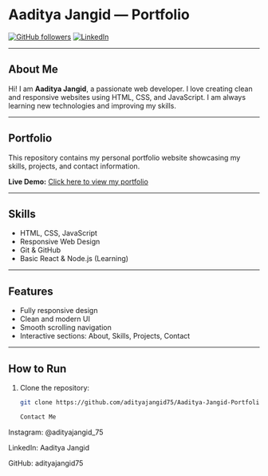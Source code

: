 # Aaditya Jangid — Portfolio

[![GitHub followers](https://img.shields.io/github/followers/adityajangid75?label=Follow&style=social)](https://github.com/adityajangid75)
[![LinkedIn](https://img.shields.io/badge/LinkedIn-Aditya%20Jangid-blue?style=flat-square&logo=linkedin)](https://www.linkedin.com/in/aditya-jangid-135b65278)

---

## About Me
Hi! I am **Aaditya Jangid**, a passionate web developer. I love creating clean and responsive websites using HTML, CSS, and JavaScript. I am always learning new technologies and improving my skills.

---

## Portfolio
This repository contains my personal portfolio website showcasing my skills, projects, and contact information.

**Live Demo:** [Click here to view my portfolio](#)  

---

## Skills
- HTML, CSS, JavaScript  
- Responsive Web Design  
- Git & GitHub  
- Basic React & Node.js (Learning)

---

## Features
- Fully responsive design  
- Clean and modern UI  
- Smooth scrolling navigation  
- Interactive sections: About, Skills, Projects, Contact

---

## How to Run
1. Clone the repository:  
   ```bash
   git clone https://github.com/adityajangid75/Aaditya-Jangid-Portfolio.git

   Contact Me

Instagram: @adityajangid_75

LinkedIn: Aaditya Jangid

GitHub: adityajangid75
